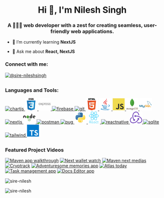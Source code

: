 <h1 align="center">Hi 👋, I'm Nilesh Singh</h1>
<h3 align="center">A 🧑🏻‍💻 web developer with a zest for creating seamless, user-friendly web applications.</h3>

- 🌱 I’m currently learning **NextJS**

- 💬 Ask me about **React, NextJS**

<h3 align="left">Connect with me:</h3>
<p align="left">
<a href="https://www.youtube.com/c/@sire-nileshsingh" target="blank"><img align="center" src="https://raw.githubusercontent.com/rahuldkjain/github-profile-readme-generator/master/src/images/icons/Social/youtube.svg" alt="@sire-nileshsingh" height="30" width="40" /></a>
</p>

## 

<h3 align="left">Languages and Tools:</h3>
<p align="left"> <a href="https://www.chartjs.org" target="_blank" rel="noreferrer"> <img src="https://www.chartjs.org/media/logo-title.svg" alt="chartjs" width="40" height="40"/> </a> <a href="https://www.w3schools.com/css/" target="_blank" rel="noreferrer"> <img src="https://raw.githubusercontent.com/devicons/devicon/master/icons/css3/css3-original-wordmark.svg" alt="css3" width="40" height="40"/> </a> <a href="https://expressjs.com" target="_blank" rel="noreferrer"> <img src="https://raw.githubusercontent.com/devicons/devicon/master/icons/express/express-original-wordmark.svg" alt="express" width="40" height="40"/> </a> <a href="https://firebase.google.com/" target="_blank" rel="noreferrer"> <img src="https://www.vectorlogo.zone/logos/firebase/firebase-icon.svg" alt="firebase" width="40" height="40"/> </a> <a href="https://git-scm.com/" target="_blank" rel="noreferrer"> <img src="https://www.vectorlogo.zone/logos/git-scm/git-scm-icon.svg" alt="git" width="40" height="40"/> </a> <a href="https://www.w3.org/html/" target="_blank" rel="noreferrer"> <img src="https://raw.githubusercontent.com/devicons/devicon/master/icons/html5/html5-original-wordmark.svg" alt="html5" width="40" height="40"/> </a> <a href="https://www.java.com" target="_blank" rel="noreferrer"> <img src="https://raw.githubusercontent.com/devicons/devicon/master/icons/java/java-original.svg" alt="java" width="40" height="40"/> </a> <a href="https://developer.mozilla.org/en-US/docs/Web/JavaScript" target="_blank" rel="noreferrer"> <img src="https://raw.githubusercontent.com/devicons/devicon/master/icons/javascript/javascript-original.svg" alt="javascript" width="40" height="40"/> </a> <a href="https://www.mongodb.com/" target="_blank" rel="noreferrer"> <img src="https://raw.githubusercontent.com/devicons/devicon/master/icons/mongodb/mongodb-original-wordmark.svg" alt="mongodb" width="40" height="40"/> </a> <a href="https://www.mysql.com/" target="_blank" rel="noreferrer"> <img src="https://raw.githubusercontent.com/devicons/devicon/master/icons/mysql/mysql-original-wordmark.svg" alt="mysql" width="40" height="40"/> </a> <a href="https://nextjs.org/" target="_blank" rel="noreferrer"> <img src="https://cdn.worldvectorlogo.com/logos/nextjs-2.svg" alt="nextjs" width="40" height="40"/> </a> <a href="https://nodejs.org" target="_blank" rel="noreferrer"> <img src="https://raw.githubusercontent.com/devicons/devicon/master/icons/nodejs/nodejs-original-wordmark.svg" alt="nodejs" width="40" height="40"/> </a> <a href="https://postman.com" target="_blank" rel="noreferrer"> <img src="https://www.vectorlogo.zone/logos/getpostman/getpostman-icon.svg" alt="postman" width="40" height="40"/> </a> <a href="https://pugjs.org" target="_blank" rel="noreferrer"> <img src="https://cdn.worldvectorlogo.com/logos/pug.svg" alt="pug" width="40" height="40"/> </a> <a href="https://www.python.org" target="_blank" rel="noreferrer"> <img src="https://raw.githubusercontent.com/devicons/devicon/master/icons/python/python-original.svg" alt="python" width="40" height="40"/> </a> <a href="https://reactjs.org/" target="_blank" rel="noreferrer"> <img src="https://raw.githubusercontent.com/devicons/devicon/master/icons/react/react-original-wordmark.svg" alt="react" width="40" height="40"/> </a> <a href="https://reactnative.dev/" target="_blank" rel="noreferrer"> <img src="https://reactnative.dev/img/header_logo.svg" alt="reactnative" width="40" height="40"/> </a> <a href="https://redux.js.org" target="_blank" rel="noreferrer"> <img src="https://raw.githubusercontent.com/devicons/devicon/master/icons/redux/redux-original.svg" alt="redux" width="40" height="40"/> </a> <a href="https://www.sqlite.org/" target="_blank" rel="noreferrer"> <img src="https://www.vectorlogo.zone/logos/sqlite/sqlite-icon.svg" alt="sqlite" width="40" height="40"/> </a> <a href="https://tailwindcss.com/" target="_blank" rel="noreferrer"> <img src="https://www.vectorlogo.zone/logos/tailwindcss/tailwindcss-icon.svg" alt="tailwind" width="40" height="40"/> </a> <a href="https://www.typescriptlang.org/" target="_blank" rel="noreferrer"> <img src="https://raw.githubusercontent.com/devicons/devicon/master/icons/typescript/typescript-original.svg" alt="typescript" width="40" height="40"/> </a> </p>


##



<h3 align="left">Featured Project Videos</h3>

<!-- YouTube video cards from https://github.com/DenverCoder1/github-readme-youtube-cards -->
<!-- https://ytcards.demolab.com/?id=<video ID>&title=<video+title>&lang=en&timestamp=<video publish date in Unix time format>&background_color=%230d1117&title_color=%23ffffff&stats_color=%23dedede&max_title_lines=1&width=250&border_radius=5&duration=<video duration in seconds> "<video title>") -->
<!-- BEGIN YOUTUBE-CARDS -->
[![Maven app walkthrough](https://ytcards.demolab.com/?id=jwsUclcLDR4&title=Maven+app+walkthrough&lang=en&timestamp=1717525800&background_color=%230d1117&title_color=%23ffffff&stats_color=%23dedede&max_title_lines=1&width=250&border_radius=5&duration=2561 "Maven app walkthrough")](https://youtu.be/jwsUclcLDR4?si=sXQ1gaQGlYvMITBj) [![Next wallet watch](https://ytcards.demolab.com/?id=8zf4uAq510M&title=Next+wallet+watch&lang=en&timestamp=1717871400&background_color=%230d1117&title_color=%23ffffff&stats_color=%23dedede&max_title_lines=1&width=250&border_radius=5&duration=673 "Next wallet watch")](https://youtu.be/8zf4uAq510M?si=oZspVwUuHJKMdqAY) [![Maven next medias](https://ytcards.demolab.com/?id=LrC7BiUjt1I&title=Maven+next+medias&lang=en&timestamp=1717871400&background_color=%230d1117&title_color=%23ffffff&stats_color=%23dedede&max_title_lines=1&width=250&border_radius=5&duration=385 "Maven next medias")](https://youtu.be/LrC7BiUjt1I?si=kmvVZc3GIE0FzjWE) 
[![Cryptrack](https://ytcards.demolab.com/?id=vtvr8qCsLmI&title=Cryptrack&lang=en&timestamp=1717871400&background_color=%230d1117&title_color=%23ffffff&stats_color=%23dedede&max_title_lines=1&width=250&border_radius=5&duration=759 "Cryptrack")](https://youtu.be/vtvr8qCsLmI?si=ryMEEFsP-XUtJXOT) [![Adventuresome memories app](https://ytcards.demolab.com/?id=q8vqS0AgMeA&title=Adventuresome+memories+app&lang=en&timestamp=1717871400&background_color=%230d1117&title_color=%23ffffff&stats_color=%23dedede&max_title_lines=1&width=250&border_radius=5&duration=593 "Adventuresome memories app")](https://youtu.be/q8vqS0AgMeA?si=1KpIFRIhAxvIGk_c) [![Atlas today](https://ytcards.demolab.com/?id=o3T01YWO0XM&title=Atlas+today&lang=en&timestamp=1717871400&background_color=%230d1117&title_color=%23ffffff&stats_color=%23dedede&max_title_lines=1&width=250&border_radius=5&duration=530 "Atlas today")](https://youtu.be/o3T01YWO0XM?si=Mtp3A1HuRUedzgwG)
[![Task management app](https://ytcards.demolab.com/?id=g5ReIHR1VVo&title=Task+management+app&lang=en&timestamp=1717871400&background_color=%230d1117&title_color=%23ffffff&stats_color=%23dedede&max_title_lines=1&width=250&border_radius=5&duration=593 "Task management app")](https://youtu.be/g5ReIHR1VVo?si=plGDdGMgR5aL1ILk) [![Docs Editor app](https://ytcards.demolab.com/?id=Q-Nci9FaxZk&title=Docs+Editor+app&lang=en&timestamp=1717871400&background_color=%230d1117&title_color=%23ffffff&stats_color=%23dedede&max_title_lines=1&width=250&border_radius=5&duration=194 "Docs Editor app")](https://youtu.be/Q-Nci9FaxZk?si=-vLyWOjzcK8Dzm_7)

<p><img align="center" src="https://github-readme-stats.vercel.app/api/top-langs?username=sire-nilesh&show_icons=true&locale=en&layout=compact" alt="sire-nilesh" /></p>

<p><img align="center" src="https://github-readme-streak-stats.herokuapp.com/?user=sire-nilesh&" alt="sire-nilesh" /></p>

